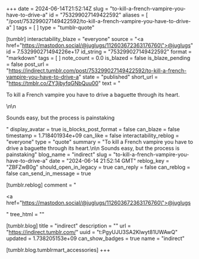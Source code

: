 +++
date = 2024-06-14T21:52:14Z
slug = "to-kill-a-french-vampire-you-have-to-drive-a"
id = "753299027149422592"
aliases = [ "/post/753299027149422592/to-kill-a-french-vampire-you-have-to-drive-a" ]
tags = [ ]
type = "tumblr-quote"

[tumblr]
interactability_blaze = "everyone"
source = "<a href=\"https://mastodon.social/@juglugs/112603672363176760\">@juglugs</a>"
id = 7.532990271494226e+17
id_string = "753299027149422592"
format = "markdown"
tags = [ ]
note_count = 0.0
is_blazed = false
is_blaze_pending = false
post_url = "https://indirect.tumblr.com/post/753299027149422592/to-kill-a-french-vampire-you-have-to-drive-a"
state = "published"
short_url = "https://tmblr.co/ZY3jbyfqGNbQuu00"
text = "<p>To kill a French vampire you have to drive a baguette through its heart.</p>\n\n<p>Sounds easy, but the process is painstaking</p>"
display_avatar = true
is_blocks_post_format = false
can_blaze = false
timestamp = 1.718401934e+09
can_like = false
interactability_reblog = "everyone"
type = "quote"
summary = "To kill a French vampire you have to drive a baguette through its heart.\n\n Sounds easy, but the process is painstaking"
blog_name = "indirect"
slug = "to-kill-a-french-vampire-you-have-to-drive-a"
date = "2024-06-14 21:52:14 GMT"
reblog_key = "ZBFZwB0g"
should_open_in_legacy = true
can_reply = false
can_reblog = false
can_send_in_message = true

[tumblr.reblog]
comment = "<p><a href=\"https://mastodon.social/@juglugs/112603672363176760\">@juglugs</a></p>"
tree_html = ""

[tumblr.blog]
title = "indirect"
description = ""
url = "https://indirect.tumblr.com/"
uuid = "t:PgyUJU3SA2Klwyt81UWAwQ"
updated = 1.738205153e+09
can_show_badges = true
name = "indirect"

[tumblr.blog.tumblrmart_accessories]
+++

